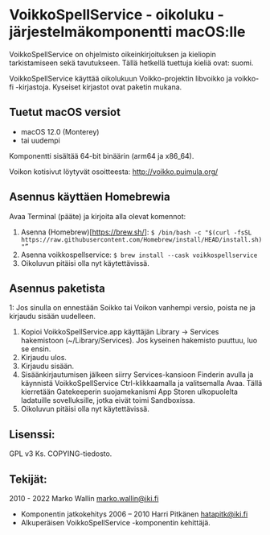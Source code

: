 # VoikkoSpellService - oikoluku -järjestelmäkomponentti macOS:lle

VoikkoSpellService on ohjelmisto oikeinkirjoituksen ja kieliopin tarkistamiseen sekä tavutukseen. Tällä hetkellä tuettuja kieliä ovat: suomi.

VoikkoSpellService käyttää oikolukuun Voikko-projektin libvoikko ja voikko-fi -kirjastoja. Kyseiset kirjastot ovat paketin mukana.

## Tuetut macOS versiot

- macOS 12.0 (Monterey)
- tai uudempi

Komponentti sisältää 64-bit binäärin (arm64 ja x86_64).

Voikon kotisivut löytyvät osoitteesta: http://voikko.puimula.org/

## Asennus käyttäen Homebrewia

Avaa Terminal (pääte) ja kirjoita alla olevat komennot:

1. Asenna (Homebrew)[https://brew.sh/]: `$ /bin/bash -c "$(curl -fsSL https://raw.githubusercontent.com/Homebrew/install/HEAD/install.sh)"”`
1. Asenna voikkospellservice: `$ brew install --cask voikkospellservice`
1. Oikoluvun pitäisi olla nyt käytettävissä.

## Asennus paketista

1: Jos sinulla on ennestään Soikko tai Voikon vanhempi versio, poista ne ja kirjaudu sisään uudelleen.
1. Kopioi VoikkoSpellService.app käyttäjän Library -> Services hakemistoon (~/Library/Services). Jos kyseinen hakemisto puuttuu, luo se ensin.
2. Kirjaudu ulos.
3. Kirjaudu sisään.
4. Sisäänkirjautumisen jälkeen siirry Services-kansioon Finderin avulla ja käynnistä VoikkoSpellService Ctrl-klikkaamalla ja valitsemalla Avaa. Tällä kierretään Gatekeeperin suojamekanismi App Storen ulkopuolelta ladatuille sovelluksille, jotka eivät toimi Sandboxissa.
5. Oikoluvun pitäisi olla nyt käytettävissä.

## Lisenssi:

GPL v3
Ks. COPYING-tiedosto.

## Tekijät:

2010 - 2022 Marko Wallin <marko.wallin@iki.fi>
* Komponentin jatkokehitys
2006 – 2010 Harri Pitkänen <hatapitk@iki.fi>
* Alkuperäisen VoikkoSpellService -komponentin kehittäjä.
